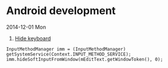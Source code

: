 # Android development


2014-12-01 Mon
1. [Hide keyboard](http://stackoverflow.com/questions/1109022/close-hide-the-android-soft-keyboard)
```
InputMethodManager imm = (InputMethodManager) getSystemService(Context.INPUT_METHOD_SERVICE);
imm.hideSoftInputFromWindow(mEditText.getWindowToken(), 0);
```

